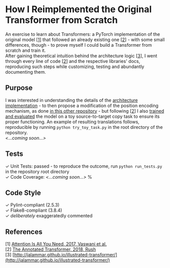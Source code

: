 # How I Reimplemented the Original Transformer from Scratch

An exercise to learn about Transformers: a PyTorch implementation of the original model [[1](https://github.com/MattiaSarti/transformer-from-scratch#references)] that followed an already existing one [[2](https://github.com/MattiaSarti/transformer-from-scratch#references)] - with some small differences, though - to prove myself I could build a Transformer from scratch and train it.\
After gaining theoretical intuition behind the architecture logic [[3](https://github.com/MattiaSarti/transformer-from-scratch#references)], I went through every line of code [[2](https://github.com/MattiaSarti/transformer-from-scratch#references)] and the respective libraries' docs, reproducing such steps while customizing, testing and abundantly documenting them.

## Purpose
I was interested in understanding the details of the [architecture implementation](https://github.com/MattiaSarti/transformer-from-scratch/tree/main/transformer/architecture) - to then propose a modification of the position encoding mechanism, as done [in this other repository](https://github.com/MattiaSarti/rethinking-position-encoding-in-transformers) - but following [[2](https://github.com/MattiaSarti/transformer-from-scratch#references)] I also [trained and evaluated](https://github.com/MattiaSarti/transformer-from-scratch/tree/main/transformer/training_and_inference) the model on a toy source-to-target copy task to ensure its proper functioning. An example of resulting translations follows, reproducible by running ```python try_toy_task.py``` in the root directory of the repository.\
*<...coming soon...>*

## Tests
✓ Unit Tests: passed - to reproduce the outcome, run ```python run_tests.py``` in the repository root directory\
✓ Code Coverage: *<...coming soon...>* %

## Code Style
✓ Pylint-compliant (2.5.3)\
✓ Flake8-compliant (3.8.4)\
✓ *deliberately* exaggeratedly commented

## References
[1] [Attention Is All You Need, 2017, Vaswani et al.](https://arxiv.org/abs/1706.03762)\
[2] [The Annotated Transformer, 2018, Rush](https://www.aclweb.org/anthology/W18-2509/)\
[3] [http://jalammar.github.io/illustrated-transformer/](http://jalammar.github.io/illustrated-transformer/)
